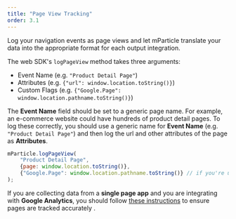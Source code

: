 ```yaml
---
title: "Page View Tracking"
order: 3.1
---
```


Log your navigation events as page views and let mParticle translate your data into the appropriate format for each output integration.

The web SDK's `logPageView` method takes three arguments:  
* Event Name (e.g. `"Product Detail Page"`)  
* Attributes (e.g. `{"url": window.location.toString()}`)
* Custom Flags (e.g. `{"Google.Page": window.location.pathname.toString()}`) 

The <strong>Event Name</strong> field should be set to a generic page name. For example, an e-commerce website could have hundreds of product detail pages. To log these correctly, you should use a generic name for <strong>Event Name</strong> (e.g. `"Product Detail Page"`) and then log the url and other attributes of the page as <strong>Attributes</strong>.

~~~javascript
mParticle.logPageView(
	"Product Detail Page",
	{page: window.location.toString()},
	{"Google.Page": window.location.pathname.toString()} // if you're using Google Analytics to track page views
);
~~~

<aside class="notice"><p>If you are collecting data from a <strong>single page app</strong> and you are integrating with <strong>Google Analytics</strong>, you should follow <a href="/integrations/google-analytics/event/#single-page-web-apps">these instructions</a> to ensure pages are tracked accurately .</aside>